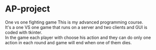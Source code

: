 # AP-project
One vs one fighting game
This is my advanced programming course.<br>
It's a one VS one game that runs on a server and two clients and GUI is coded with tkinter.<br>
In the game each player with choose his action and they can do only one action in each round and game will end when one of them dies.

